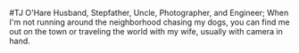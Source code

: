 #TJ O'Hare
Husband, Stepfather, Uncle, Photographer, and Engineer; When I'm not running around the neighborhood chasing my dogs, you can find me out on the town or traveling the world with my wife, usually with camera in hand.
